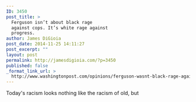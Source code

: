 ```yaml
---
ID: 3450
post_title: >
  Ferguson isn’t about black rage
  against cops. It’s white rage against
  progress.
author: James DiGioia
post_date: 2014-11-25 14:11:27
post_excerpt: ""
layout: post
permalink: http://jamesdigioia.com/?p=3450
published: false
_format_link_url: >
  http://www.washingtonpost.com/opinions/ferguson-wasnt-black-rage-against-copsit-was-white-rage-against-progress/2014/08/29/3055e3f4-2d75-11e4-bb9b-997ae96fad33_story.html
---
```

Today's racism looks nothing like the racism of old, but